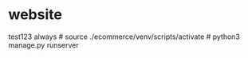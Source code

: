 # website
test123
always # source ./ecommerce/venv/scripts/activate
       # python3 manage.py runserver 
       
